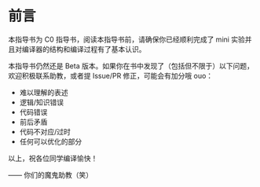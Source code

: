 # 前言

本指导书为 C0 指导书，阅读本指导书前，请确保你已经顺利完成了 mini 实验并且对编译器的结构和编译过程有了基本认识。

本指导书仍然还是 Beta 版本。如果你在书中发现了（包括但不限于）以下问题，欢迎积极联系助教，或者提 Issue/PR 修正，可能会有加分哦 ouo：

- 难以理解的表述
- 逻辑/知识错误
- 代码错误
- 前后矛盾
- 代码不对应/过时
- 任何可以优化的部分

以上，祝各位同学编译愉快！

—— 你们的魔鬼助教（笑）
